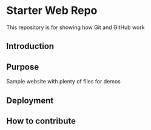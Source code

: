 # Starter Web Repo

This repository is for showing how Git and GitHub work

## Introduction 

## Purpose

Sample website with plenty of files for demos

## Deployment 

## How to contribute 